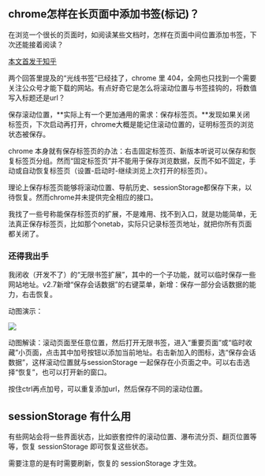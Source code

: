 ## chrome怎样在长页面中添加书签(标记)？

在浏览一个很长的页面时，如阅读某些文档时，怎样在页面中间位置添加书签，下次还能接着阅读？

[本文首发于知乎](https://www.zhihu.com/question/26936077/answer/3255947645)

两个回答里提及的“光线书签”已经挂了，chrome 里 404，全网也只找到一个需要关注公众号才能下载的网站。有点好奇它是怎么将滚动位置与书签挂钩的，将数值写入标题还是url？

保存滚动位置，**实际上有一个更加通用的需求：保存标签页。**发现如果关闭标签页，下次启动再打开，chrome大概是能记住滚动位置的，证明标签页的浏览状态被保存。

chrome 本身就有保存标签页的办法：右击固定标签页、新版本听说可以保存和恢复标签页分组。然而“固定标签页”并不能用于保存浏览数据，反而不如不固定，手动或自动恢复标签页（设置-启动时-继续浏览上次打开的标签页）。

  

理论上保存标签页能够将滚动位置、导航历史、sessionStorage都保存下来，以待恢复。然而chrome并未提供完全相应的接口。

我找了一些号称能保存标签页的扩展，不是难用、找不到入口，就是功能简单，无法真正保存标签页，比如那个onetab，实际只记录标签页地址，就把你所有页面都关闭了。

### 还得我出手

我闭收（开发不了）的“无限书签扩展”，其中的一个子功能，就可以临时保存一些网站地址。v2.7新增“保存会话数据”的右键菜单，新增：保存一部分会话数据的能力，右击恢复。

动图演示：

![](https://pic1.zhimg.com/50/v2-cee4f28f83c03dd7b5c2f2da34f37e1d_720w.gif?source=2c26e567)

动图解读：滚动页面至任意位置，然后打开无限书签，进入“重要页面”或“临时收藏”小页面，点击其中加号按钮以添加当前地址。右击新加入的图标，选“保存会话数据”，这样滚动位置就与sessionStorage 一起保存在小页面之中。可以右击选择“恢复”，也可以打开新的窗口。

按住ctrl再点加号，可以重复添加url，然后保存不同的滚动位置。

## sessionStorage 有什么用

有些网站会将一些界面状态，比如嵌套控件的滚动位置、瀑布流分页、翻页位置等等，恢复 sessionStorage 即可恢复这些状态。

需要注意的是有时需要刷新，恢复的 sessionStorage 才生效。